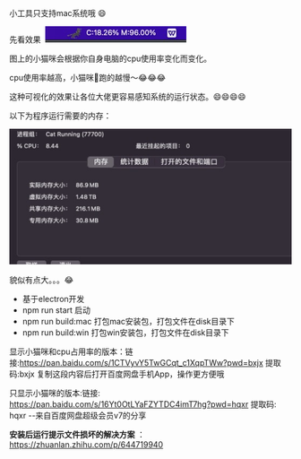 
小工具只支持mac系统哦 😄

先看效果
​
![输入图片说明](1image.png)

图上的小猫咪会根据你自身电脑的cpu使用率变化而变化。

cpu使用率越高，小猫咪🏃跑的越慢～😂😂😂

这种可视化的效果让各位大佬更容易感知系统的运行状态。😄😄😄😄

以下为程序运行需要的内存：

​![输入图片说明](image.png)


貌似有点大。。。😂

 


- 基于electron开发
- npm run start 启动
- npm run build:mac 打包mac安装包，打包文件在disk目录下
- npm run build:win 打包win安装包，打包文件在disk目录下






显示小猫咪和cpu占用率的版本：链接:https://pan.baidu.com/s/1CTVyvY5TwGCqt_c1XqpTWw?pwd=bxjx 提取码:bxjx 复制这段内容后打开百度网盘手机App，操作更方便哦

只显示小猫咪的版本:链接: https://pan.baidu.com/s/16Yt0OtLYaFZYTDC4imT7hg?pwd=hqxr 提取码: hqxr 
--来自百度网盘超级会员v7的分享

 **安装后运行提示文件损坏的解决方案** ：https://zhuanlan.zhihu.com/p/644719940